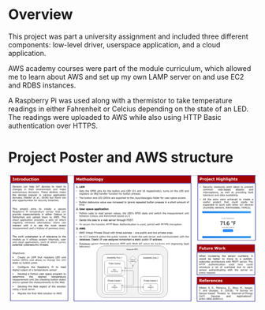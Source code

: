 # Overview
This project was part a university assignment and included three different components: low-level driver, userspace application, and a cloud application. 

AWS academy courses were part of the module curriculum, which allowed me to learn about AWS and set up my own LAMP server on and use EC2 and RDBS instances.

A Raspberry Pi was used along with a thermistor to take temperature readings in either Fahrenheit or Celcius depending on the state of an LED. The readings were uploaded to AWS while also using HTTP Basic authentication over HTTPS.

# Project Poster and AWS structure
![Project Poster](https://raw.githubusercontent.com/deyansp/AWS-IoT-Temperature-Sensor/main/project-poster.png)


